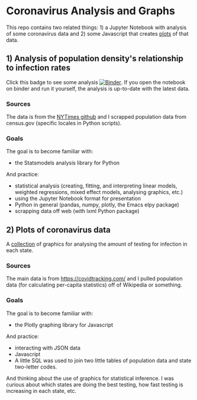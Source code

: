 # Coronavirus Analysis and Graphs

This repo contains two related things: 1) a Jupyter Notebook with analysis of some coronavirus data and 2) some Javascript that creates [plots](https://johnsherrill.heliohost.org/corona_graphs.html) of that data.

## 1) Analysis of population density's relationship to infection rates

Click this badge to see some analysis [![Binder](https://mybinder.org/badge_logo.svg)](https://mybinder.org/v2/gh/joncheryl/corona-graphs/master?filepath=coronavirus-density-analysis.ipynb). If you open the notebook on binder and run it yourself, the analysis is up-to-date with the latest data.

### Sources
The data is from the [NYTimes github](https://github.com/nytimes/covid-19-data) and I scrapped population data from census.gov (specific locales in Python scripts).

### Goals

The goal is to become familiar with:
- the Statsmodels analysis library for Python

And practice:
- statistical analysis (creating, fitting, and interpreting linear models, weighted regressions, mixed effect models, analysing graphics, etc.)
- using the Jupyter Notebook format for presentation
- Python in general (pandas, numpy, plotly, the Emacs elpy package)
- scrapping data off web (with lxml Python package)

## 2) Plots of coronavirus data

A [collection](https://johnsherrill.heliohost.org/corona_graphs.html) of graphics for analysing the amount of testing for infection in each state.

### Sources

The main data is from https://covidtracking.com/ and I pulled population data (for calculating per-capita statistics) off of Wikipedia or something.

### Goals

The goal is to become familiar with:
- the Plotly graphing library for Javascript

And practice:
- interacting with JSON data
- Javascript
- A little SQL was used to join two little tables of population data and state two-letter codes.

And thinking about the use of graphics for statistical inference. I was curious about which states are doing the best testing, how fast testing is increasing in each state, etc.
